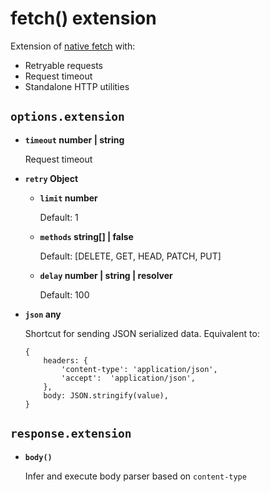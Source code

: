 # fetch() extension

Extension of [native fetch](https://developer.mozilla.org/en-US/docs/Web/API/Fetch_API) with:

* Retryable requests
* Request timeout
* Standalone HTTP utilities

## `options.extension`

* **`timeout` number | string**

  Request timeout

* **`retry` Object**
  - **`limit` number**

    Default: 1
  - **`methods` string[] | false**

    Default: [DELETE, GET, HEAD, PATCH, PUT]
  - **`delay` number | string | resolver**

    Default: 100

* **`json` any**

  Shortcut for sending JSON serialized data. Equivalent to:
  ```
  {
      headers: {
          'content-type': 'application/json',
          'accept':  'application/json',
      },
      body: JSON.stringify(value),
  }
  ```

## `response.extension`

* **`body()`**

  Infer and execute body parser based on `content-type`
